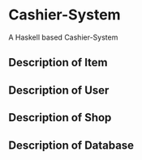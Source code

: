 # Cashier-System
A Haskell based Cashier-System
## Description of Item
## Description of User
## Description of Shop
## Description of Database
